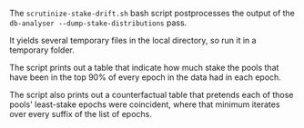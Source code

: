 The `scrutinize-stake-drift.sh` bash script postprocesses the output of the `db-analyser --dump-stake-distributions` pass.

It yields several temporary files in the local directory, so run it in a temporary folder.

The script prints out a table that indicate how much stake the pools that have been in the top 90% of every epoch in the data had in each epoch.

The script also prints out a counterfactual table that pretends each of those pools' least-stake epochs were coincident, where that minimum iterates over every suffix of the list of epochs.
